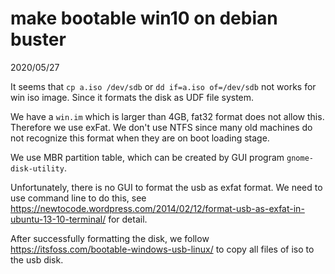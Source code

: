 # make bootable win10 on debian buster
2020/05/27


It seems that `cp a.iso /dev/sdb` or `dd if=a.iso of=/dev/sdb` not works for win iso image.
Since it formats the disk as UDF file system.

We have a `win.im` which is larger than 4GB, fat32 format does not allow this. Therefore we use exFat.
We don't use NTFS since many old machines do not recognize this format when they are on boot loading stage.

We use MBR partition table, which can be created by GUI program `gnome-disk-utility`.

Unfortunately, there is no GUI to format the usb as exfat format. We need to use command line to do this, see
https://newtocode.wordpress.com/2014/02/12/format-usb-as-exfat-in-ubuntu-13-10-terminal/ for detail.

After successfully formatting the disk, we follow https://itsfoss.com/bootable-windows-usb-linux/ to copy all files 
of iso to the usb disk.
